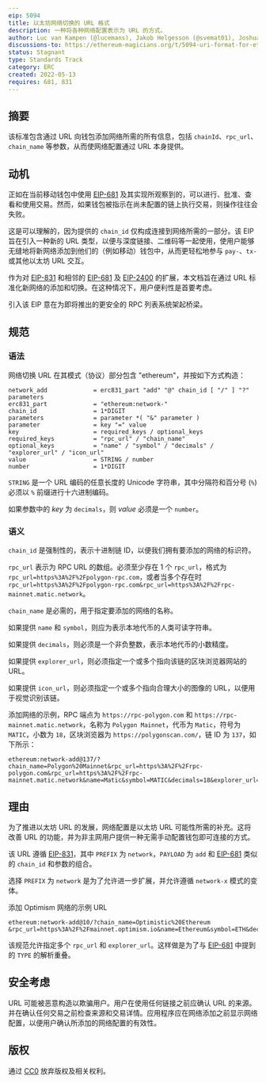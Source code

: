 ```yaml
---
eip: 5094
title: 以太坊网络切换的 URL 格式
description: 一种将各种网络配置表示为 URL 的方式。
author: Luc van Kampen (@lucemans), Jakob Helgesson (@svemat01), Joshua Hendrix (@thejoshuahendrix)
discussions-to: https://ethereum-magicians.org/t/5094-uri-format-for-ethereum-network-switching/9277
status: Stagnant
type: Standards Track
category: ERC
created: 2022-05-13
requires: 681, 831
---
```


## 摘要

该标准包含通过 URL 向钱包添加网络所需的所有信息，包括 `chainId`、`rpc_url`、`chain_name` 等参数，从而使网络配置通过 URL 本身提供。

## 动机

正如在当前移动钱包中使用 [EIP-681](./eip-681.md) 及其实现所观察到的，可以进行、批准、查看和使用交易。然而，如果钱包被指示在尚未配置的链上执行交易，则操作往往会失败。

这是可以理解的，因为提供的 `chain_id` 仅构成连接到网络所需的一部分。该 EIP 旨在引入一种新的 URL 类型，以便与深度链接、二维码等一起使用，使用户能够无缝地将新网络添加到他们的（例如移动）钱包中，从而更轻松地参与 `pay-`、`tx-` 或其他以太坊 URL 交互。

作为对 [EIP-831](./eip-831.md) 和相邻的 [EIP-681](./eip-681.md) 及 [EIP-2400](./eip-2400.md) 的扩展，本文档旨在通过 URL 标准化新网络的添加和切换。在这种情况下，用户便利性是首要考虑。

引入该 EIP 意在为即将推出的更安全的 RPC 列表系统架起桥梁。

## 规范

### 语法

网络切换 URL 在其模式（协议）部分包含 "ethereum"，并按如下方式构造：

    network_add             = erc831_part "add" "@" chain_id [ "/" ] "?" parameters
    erc831_part             = "ethereum:network-"
    chain_id                = 1*DIGIT
    parameters              = parameter *( "&" parameter )
    parameter               = key "=" value
    key                     = required_keys / optional_keys
    required_keys           = "rpc_url" / "chain_name"
    optional_keys           = "name" / "symbol" / "decimals" / "explorer_url" / "icon_url"
    value                   = STRING / number
    number                  = 1*DIGIT

`STRING` 是一个 URL 编码的任意长度的 Unicode 字符串，其中分隔符和百分号 (`%`) 必须以 `%` 前缀进行十六进制编码。

如果参数中的 *key* 为 `decimals`，则 *value* 必须是一个 `number`。

### 语义

`chain_id` 是强制性的，表示十进制链 ID，以便我们拥有要添加的网络的标识符。

`rpc_url` 表示为 RPC URL 的数组。必须至少存在 1 个 `rpc_url`，格式为 `rpc_url=https%3A%2F%2Fpolygon-rpc.com`，或者当多个存在时 `rpc_url=https%3A%2F%2Fpolygon-rpc.com&rpc_url=https%3A%2F%2Frpc-mainnet.matic.network`。

`chain_name` 是必需的，用于指定要添加的网络的名称。

如果提供 `name` 和 `symbol`，则应为表示本地代币的人类可读字符串。

如果提供 `decimals`，则必须是一个非负整数，表示本地代币的小数精度。

如果提供 `explorer_url`，则必须指定一个或多个指向该链的区块浏览器网站的 URL。

如果提供 `icon_url`，则必须指定一个或多个指向合理大小的图像的 URL，以便用于视觉识别该链。

添加网络的示例，RPC 端点为 `https://rpc-polygon.com` 和 `https://rpc-mainnet.matic.network`，名称为 `Polygon Mainnet`，代币为 `Matic`，符号为 `MATIC`，小数为 `18`，区块浏览器为 `https://polygonscan.com/`，链 ID 为 `137`，如下所示：

```URL
ethereum:network-add@137/?chain_name=Polygon%20Mainnet&rpc_url=https%3A%2F%2Frpc-polygon.com&rpc_url=https%3A%2F%2Frpc-mainnet.matic.network&name=Matic&symbol=MATIC&decimals=18&explorer_url=https%3A%2F%2Fpolygonscan.com
```

## 理由

为了推进以太坊 URL 的发展，网络配置是以太坊 URL 可能性所需的补充。这将改善 URL 的功能，并为非主网用户提供一种无需手动配置钱包即可连接的方式。

该 URL 遵循 [EIP-831](./eip-831.md)，其中 `PREFIX` 为 `network`，`PAYLOAD` 为 `add` 和 [EIP-681](./eip-681.md) 类似的 `chain_id` 和参数的组合。

选择 `PREFIX` 为 `network` 是为了允许进一步扩展，并允许遵循 `network-x` 模式的变体。

添加 Optimism 网络的示例 URL

```URL
ethereum:network-add@10/?chain_name=Optimistic%20Ethereum
&rpc_url=https%3A%2F%2Fmainnet.optimism.io&name=Ethereum&symbol=ETH&decimals=18&explorer_url=https%3A%2F%2Foptimistic.etherscan.io
```

该规范允许指定多个 `rpc_url` 和 `explorer_url`。这样做是为了与 [EIP-681](./eip-681.md) 中提到的 `TYPE` 的解析重叠。

## 安全考虑

URL 可能被恶意构造以欺骗用户。用户在使用任何链接之前应确认 URL 的来源。并在确认任何交易之前检查来源和交易详情。应用程序应在网络添加之前显示网络配置，以便用户确认所添加的网络配置的有效性。

## 版权

通过 [CC0](../LICENSE.md) 放弃版权及相关权利。